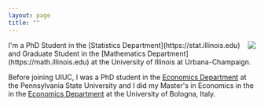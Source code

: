 ```yaml
---
layout: page
title: ""
---
```

<img src='../images/mypic.jpg' align=right>
<p>
I'm a PhD Student in the [Statistics Department](https://stat.illinois.edu) and Graduate Student in the [Mathematics Department](https://math.illinois.edu) at the University of Illinois at Urbana-Champaign.  

Before joining UIUC, I was a PhD student in the [Economics Department](https://econ.la.psu.edu) at the Pennsylvania State University and I did my Master's in Economics in the in the [Economics Department](https://dse.unibo.it/en/index.html) at the University of Bologna, Italy.
<p/>
